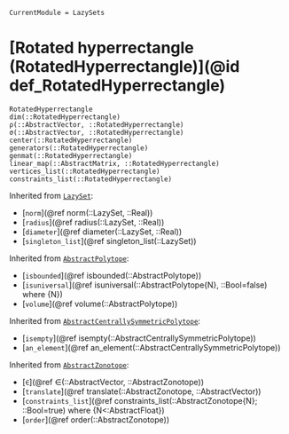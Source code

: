 ```@meta
CurrentModule = LazySets
```

# [Rotated hyperrectangle (RotatedHyperrectangle)](@id def_RotatedHyperrectangle)

```@docs
RotatedHyperrectangle
dim(::RotatedHyperrectangle)
ρ(::AbstractVector, ::RotatedHyperrectangle)
σ(::AbstractVector, ::RotatedHyperrectangle)
center(::RotatedHyperrectangle)
generators(::RotatedHyperrectangle)
genmat(::RotatedHyperrectangle)
linear_map(::AbstractMatrix, ::RotatedHyperrectangle)
vertices_list(::RotatedHyperrectangle)
constraints_list(::RotatedHyperrectangle)
```

Inherited from [`LazySet`](@ref):
* [`norm`](@ref norm(::LazySet, ::Real))
* [`radius`](@ref radius(::LazySet, ::Real))
* [`diameter`](@ref diameter(::LazySet, ::Real))
* [`singleton_list`](@ref singleton_list(::LazySet))

Inherited from [`AbstractPolytope`](@ref):
* [`isbounded`](@ref isbounded(::AbstractPolytope))
* [`isuniversal`](@ref isuniversal(::AbstractPolytope{N}, ::Bool=false) where {N})
* [`volume`](@ref volume(::AbstractPolytope))

Inherited from [`AbstractCentrallySymmetricPolytope`](@ref):
* [`isempty`](@ref isempty(::AbstractCentrallySymmetricPolytope))
* [`an_element`](@ref an_element(::AbstractCentrallySymmetricPolytope))

Inherited from [`AbstractZonotope`](@ref):
* [`∈`](@ref ∈(::AbstractVector, ::AbstractZonotope))
* [`translate`](@ref translate(::AbstractZonotope, ::AbstractVector))
* [`constraints_list`](@ref constraints_list(::AbstractZonotope{N}; ::Bool=true) where {N<:AbstractFloat})
* [`order`](@ref order(::AbstractZonotope))
